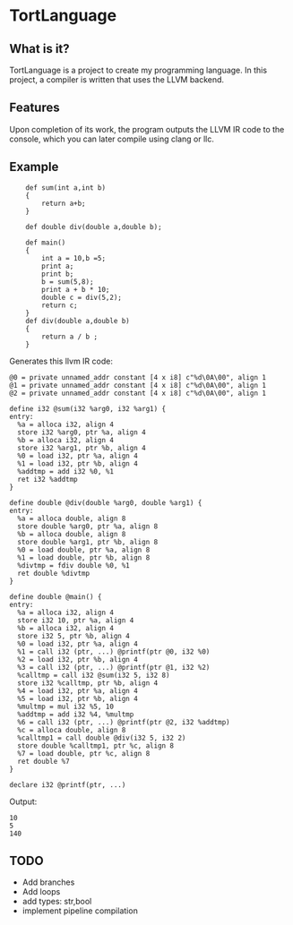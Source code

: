 # TortLanguage
## What is it?

TortLanguage is a project to create my programming language.
In this project, a compiler is written that uses the LLVM backend.

## Features
Upon completion of its work, the program outputs the LLVM IR code to the console, which you can later compile using clang or llc.
## Example
        def sum(int a,int b)
        {
            return a+b;
        }
        
        def double div(double a,double b);

        def main()
        {
            int a = 10,b =5;
            print a;
            print b;
            b = sum(5,8);
            print a + b * 10;
            double c = div(5,2);
            return c;
        }
        def div(double a,double b)
        {
            return a / b ;
        }
Generates this llvm IR code:

    @0 = private unnamed_addr constant [4 x i8] c"%d\0A\00", align 1
    @1 = private unnamed_addr constant [4 x i8] c"%d\0A\00", align 1
    @2 = private unnamed_addr constant [4 x i8] c"%d\0A\00", align 1
    
    define i32 @sum(i32 %arg0, i32 %arg1) {
    entry:
      %a = alloca i32, align 4
      store i32 %arg0, ptr %a, align 4
      %b = alloca i32, align 4
      store i32 %arg1, ptr %b, align 4
      %0 = load i32, ptr %a, align 4
      %1 = load i32, ptr %b, align 4
      %addtmp = add i32 %0, %1
      ret i32 %addtmp
    }
    
    define double @div(double %arg0, double %arg1) {
    entry:
      %a = alloca double, align 8
      store double %arg0, ptr %a, align 8
      %b = alloca double, align 8
      store double %arg1, ptr %b, align 8
      %0 = load double, ptr %a, align 8
      %1 = load double, ptr %b, align 8
      %divtmp = fdiv double %0, %1
      ret double %divtmp
    }
    
    define double @main() {
    entry:
      %a = alloca i32, align 4
      store i32 10, ptr %a, align 4
      %b = alloca i32, align 4
      store i32 5, ptr %b, align 4
      %0 = load i32, ptr %a, align 4
      %1 = call i32 (ptr, ...) @printf(ptr @0, i32 %0)
      %2 = load i32, ptr %b, align 4
      %3 = call i32 (ptr, ...) @printf(ptr @1, i32 %2)
      %calltmp = call i32 @sum(i32 5, i32 8)
      store i32 %calltmp, ptr %b, align 4
      %4 = load i32, ptr %a, align 4
      %5 = load i32, ptr %b, align 4
      %multmp = mul i32 %5, 10
      %addtmp = add i32 %4, %multmp
      %6 = call i32 (ptr, ...) @printf(ptr @2, i32 %addtmp)
      %c = alloca double, align 8
      %calltmp1 = call double @div(i32 5, i32 2)
      store double %calltmp1, ptr %c, align 8
      %7 = load double, ptr %c, align 8
      ret double %7
    }
    
    declare i32 @printf(ptr, ...)
Output:

    10
    5
    140
## TODO
- Add branches
- Add loops
- add types: str,bool
- implement pipeline compilation
